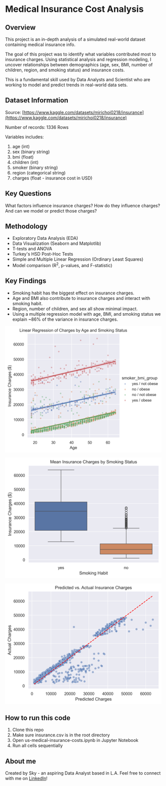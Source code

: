 # Medical Insurance Cost Analysis
## Overview

This project is an in-depth analysis of a simulated real-world dataset containing medical insurance info.

The goal of this project was to identify what variables contributed most to insurance charges. Using statistical analysis and regression modeling, I uncover relationships between demographics (age, sex, BMI, number of children, region, and smoking status) and insurance costs. 

This is a fundamental skill used by Data Analysts and Scientist who are working to model and predict trends in real-world data sets.

## Dataset Information

Source: [https://www.kaggle.com/datasets/mirichoi0218/insurance](https://www.kaggle.com/datasets/mirichoi0218/insurance)

Number of records: 1336 Rows

Variables includes:

1) age (int)
2) sex (binary string)
3) bmi (float)
4) children (int)
5) smoker (binary string)
6) region (categorical string)
7) charges (float - insurance cost in USD)

## Key Questions

What factors influence insurance charges? How do they influence charges? And can we model or predict those charges?

## Methodology

- Exploratory Data Analysis (EDA)
- Data Visualization (Seaborn and Matplotlib)
- T-tests and ANOVA
- Turkey's HSD Post-Hoc Tests
- Simple and Multiple Linear Regression (Ordinary Least Squares)
- Model comparison (R<sup>2</sup>, p-values, and F-statistic)

## Key Findings

- Smoking habit has the biggest effect on insurance charges.
- Age and BMI also contribute to insurance charges and interact with smoking habit.
- Region, number of children, and sex all show minimal impact.
- Using a multiple regression model with age, BMI, and smoking status we explain ~86% of the variance in insurance charges.

![Multiple regression model using smoking habit, sex, and BMI classification](images/smoker_age_obese_linear_regression.png)

![Boxplot of unsurance charges and smoking habit](images/charges_smoker_boxplot.png)

![Linear regression model showing actual vs predicted insurance costs](images/predicted_vs_actual_charges.png)
## How to run this code

1) Clone this repo
2) Make sure insurance.csv is in the root directory
3) Open us-medical-insurance-costs.ipynb in Jupyter Notebook
4) Run all cells sequentially

## About me
Created by Sky - an aspiring Data Analyst based in L.A.
Feel free to connect with me on [LinkedIn](www.linkedin.com/in/sky-nelson-5b480b241)!
